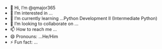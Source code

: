 - 👋 Hi, I’m @qmajor365
- 👀 I’m interested in ...
- 🌱 I’m currently learning ...Python Development II (Intermediate Python)
- 💞️ I’m looking to collaborate on ...
- 📫 How to reach me ...
- 😄 Pronouns: ...He/Him
- ⚡ Fun fact: ...

<!---
qmajor365/qmajor365 is a ✨ special ✨ repository because its `README.md` (this file) appears on your GitHub profile.
You can click the Preview link to take a look at your changes.
--->
